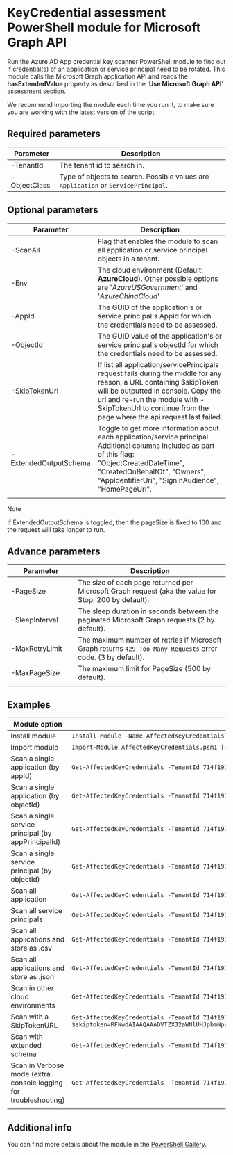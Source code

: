 # KeyCredential assessment PowerShell module for Microsoft Graph API

Run the Azure AD App credential key scanner PowerShell module to find out if credential(s) of an application or service principal need to be rotated.
This module calls the Microsoft Graph application API and reads the **hasExtendedValue** property as described in the '**Use Microsoft Graph API**' assessment section.

We recommend importing the module each time you run it, to make sure you are working with the latest version of the script.

## Required parameters

| **Parameter** |**Description**|
|---|---|
|-TenantId| The tenant id to search in.|
|-ObjectClass| Type of objects to search. Possible values are `Application` or `ServicePrincipal`.|

## Optional parameters

| **Parameter** |**Description**|
|---|---|
|-ScanAll| Flag that enables the module to scan all application or service principal objects in a tenant.|
|-Env| The cloud environment (Default: **AzureCloud**). Other possible options are '*AzureUSGovernment*' and '*AzureChinaCloud*'|
|-AppId| The GUID of the application's or service principal's AppId for which the credentials need to be assessed.|
|-ObjectId| The GUID value of the application's or service principal's objectId for which the credentials need to be assessed.|
|-SkipTokenUrl| If list all application/servicePrincipals request fails during the middle for any reason, a URL containing $skipToken will be outputted in console. Copy the url and re-run the module with -SkipTokenUrl <url> to continue from the page where the api request last failed.|
|-ExtendedOutputSchema| Toggle to get more information about each application/service principal. Additional columns included as part of this flag: "ObjectCreatedDateTime", "CreatedOnBehalfOf", "Owners", "AppIdentifierUri", "SignInAudience", "HomePageUrl".|
|<img width=200/>|<img width=500/>|

> [!NOTE]
> If ExtendedOutputSchema is toggled, then the pageSize is fixed to 100 and the request will take longer to run.

## Advance parameters

| **Parameter** |**Description**|
|---|---|
|-PageSize| The size of each page returned per Microsoft Graph request (aka the value for $top. 200 by default).|
|-SleepInterval| The sleep duration in seconds between the paginated Microsoft Graph requests (2 by default).|
|-MaxRetryLimit| The maximum number of retries if Microsoft Graph returns `429 Too Many Requests` error code. (3 by default).|
|-MaxPageSize| The maximum limit for PageSize (500 by default).|
|<img width=200/>|<img width=500/>|

## Examples

| Module option                              | Sample request |
| -------------------------------------------- | -------------------------------------------- |
| Install module|`Install-Module -Name AffectedKeyCredentials`|
| Import module|`Import-Module AffectedKeyCredentials.psm1 [-Force]`|
| Scan a single application (by appId)|`Get-AffectedKeyCredentials -TenantId 714f1975-81e3-4d98-9cb9-c602b0d0d3c8 -ObjectClass Application -AppId 1e918ef4-00b2-45c7-897f-e5fc097709bd`|
| Scan a single application (by objectId)|`Get-AffectedKeyCredentials -TenantId 714f1975-81e3-4d98-9cb9-c602b0d0d3c8 -ObjectClass Application -ObjectId a8b9d4d4-5a21-497e-917b-4f6b0833456f`|
| Scan a single service principal (by appPrincipalId)|`Get-AffectedKeyCredentials -TenantId 714f1975-81e3-4d98-9cb9-c602b0d0d3c8 -ObjectClass ServicePrincipal -AppId1e918ef4-00b2-45c7-897f-e5fc097709bd`|
| Scan a single service principal (by objectId)|`Get-AffectedKeyCredentials -TenantId 714f1975-81e3-4d98-9cb9-c602b0d0d3c8 -ObjectClass ServicePrincipal -ObjectId a8b9d4d4-5a21-497e-917b-4f6b0833456f`|
| Scan all application|`Get-AffectedKeyCredentials -TenantId 714f1975-81e3-4d98-9cb9-c602b0d0d3c8 -ObjectClass Application -ScanAll`|
| Scan all service principals|`Get-AffectedKeyCredentials -TenantId 714f1975-81e3-4d98-9cb9-c602b0d0d3c8 -ObjectClass ServicePrincipal -ScanAll`|
| Scan all applications and store as .csv|`Get-AffectedKeyCredentials -TenantId 714f1975-81e3-4d98-9cb9-c602b0d0d3c8 -ObjectClass Application -ScanAll \| export-csv -Path 'outputFilePath/outputFile.csv'-NoTypeInformation`|
| Scan all applications and store as .json|`Get-AffectedKeyCredentials -TenantId 714f1975-81e3-4d98-9cb9-c602b0d0d3c8 -ObjectClass Application -ScanAll \| ConvertTo-Json \| Out-File 'outputFilePath/outputFilejson'`|
| Scan in other cloud environments|`Get-AffectedKeyCredentials -TenantId 714f1975-81e3-4d98-9cb9-c602b0d0d3c8 -ObjectClass ServicePrincipal -Env 'AzureUSGovernment'`|
| Scan with a SkipTokenURL|`Get-AffectedKeyCredentials -TenantId 714f1975-81e3-4d98-9cb9-c602b0d0d3c8 -ObjectClass ServicePrincipal -SkipTokenUrl 'https://graph.microsoft.com/beta/myorganizationserviceprincipals?$skiptoken=RFNwdAIAAQAAADVTZXJ2aWNlUHJpbmNpcGFsXzUxNTdhNWYxLTVmZDItNDE5Ny1hNWNkLTkyOTY5Y2M5OTBjNTVTZXJ2aWNlUHJpbmNpcGFsXzUxNTdhNWYxLTVmZDItNDE5Ny1hNWNkLTkyOTY5Y2M5OTBjNQAAAAAAAAAAAAAA'`|
| Scan with extended schema|`Get-AffectedKeyCredentials -TenantId 714f1975-81e3-4d98-9cb9-c602b0d0d3c8 -ObjectClass Application -ExtendedOutputSchema`|
| Scan in Verbose mode (extra console logging for troubleshooting)|`Get-AffectedKeyCredentials -TenantId 714f1975-81e3-4d98-9cb9-c602b0d0d3c8 -ObjectClass ServicePrincipal -Verbose`|
|<img width=300/>|<img width=500/>|

## Additional info

You can find more details about the module in the [PowerShell Gallery](https://www.powershellgallery.com/packages/AffectedKeyCredentials).
